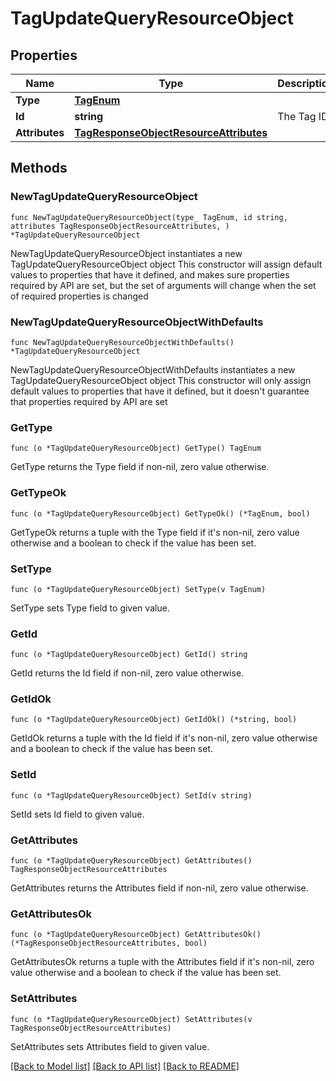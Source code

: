 # TagUpdateQueryResourceObject

## Properties

Name | Type | Description | Notes
------------ | ------------- | ------------- | -------------
**Type** | [**TagEnum**](TagEnum.md) |  | 
**Id** | **string** | The Tag ID | 
**Attributes** | [**TagResponseObjectResourceAttributes**](TagResponseObjectResourceAttributes.md) |  | 

## Methods

### NewTagUpdateQueryResourceObject

`func NewTagUpdateQueryResourceObject(type_ TagEnum, id string, attributes TagResponseObjectResourceAttributes, ) *TagUpdateQueryResourceObject`

NewTagUpdateQueryResourceObject instantiates a new TagUpdateQueryResourceObject object
This constructor will assign default values to properties that have it defined,
and makes sure properties required by API are set, but the set of arguments
will change when the set of required properties is changed

### NewTagUpdateQueryResourceObjectWithDefaults

`func NewTagUpdateQueryResourceObjectWithDefaults() *TagUpdateQueryResourceObject`

NewTagUpdateQueryResourceObjectWithDefaults instantiates a new TagUpdateQueryResourceObject object
This constructor will only assign default values to properties that have it defined,
but it doesn't guarantee that properties required by API are set

### GetType

`func (o *TagUpdateQueryResourceObject) GetType() TagEnum`

GetType returns the Type field if non-nil, zero value otherwise.

### GetTypeOk

`func (o *TagUpdateQueryResourceObject) GetTypeOk() (*TagEnum, bool)`

GetTypeOk returns a tuple with the Type field if it's non-nil, zero value otherwise
and a boolean to check if the value has been set.

### SetType

`func (o *TagUpdateQueryResourceObject) SetType(v TagEnum)`

SetType sets Type field to given value.


### GetId

`func (o *TagUpdateQueryResourceObject) GetId() string`

GetId returns the Id field if non-nil, zero value otherwise.

### GetIdOk

`func (o *TagUpdateQueryResourceObject) GetIdOk() (*string, bool)`

GetIdOk returns a tuple with the Id field if it's non-nil, zero value otherwise
and a boolean to check if the value has been set.

### SetId

`func (o *TagUpdateQueryResourceObject) SetId(v string)`

SetId sets Id field to given value.


### GetAttributes

`func (o *TagUpdateQueryResourceObject) GetAttributes() TagResponseObjectResourceAttributes`

GetAttributes returns the Attributes field if non-nil, zero value otherwise.

### GetAttributesOk

`func (o *TagUpdateQueryResourceObject) GetAttributesOk() (*TagResponseObjectResourceAttributes, bool)`

GetAttributesOk returns a tuple with the Attributes field if it's non-nil, zero value otherwise
and a boolean to check if the value has been set.

### SetAttributes

`func (o *TagUpdateQueryResourceObject) SetAttributes(v TagResponseObjectResourceAttributes)`

SetAttributes sets Attributes field to given value.



[[Back to Model list]](../README.md#documentation-for-models) [[Back to API list]](../README.md#documentation-for-api-endpoints) [[Back to README]](../README.md)


